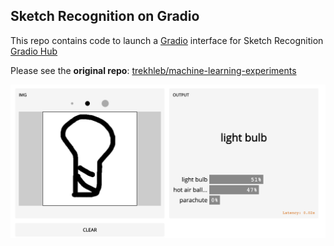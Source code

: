 ## Sketch Recognition on Gradio
This repo contains code to launch a [Gradio](https://github.com/gradio-app/gradio) interface for Sketch Recognition [Gradio Hub](https://hub.gradio.app)

Please see the **original repo**: [trekhleb/machine-learning-experiments](https://github.com/trekhleb/machine-learning-experiments)
<p align="center">
<img src="https://github.com/gradio-app/machine-learning-experiments/blob/master/lightbulb.png?raw=true"/>
</p>
